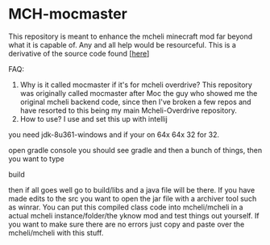 # MCH-mocmaster

This repository is meant to enhance the mcheli minecraft mod far beyond what it is capable of. Any and all help would be resourceful. This is a derivative of the source code found [[here](https://github.com/RagexPrince683/MCH-defaultmaster)] 





FAQ:
1. Why is it called mocmaster if it's for mcheli overdrive?
This repository was originally called mocmaster after Moc the guy who showed me the original mcheli backend code, since then I've broken a few repos and have resorted to this being my main Mcheli-Overdrive repository.
2. How to use?
I use and set this up with intellij

you need jdk-8u361-windows and if your on 64x 64x 32 for 32.

open gradle console you should see gradle and then a bunch of things, then you want to type

build

then if all goes well go to build/libs and a java file will be there. If you have made edits to the src you want to open the jar file with a archiver tool such as winrar. You can put this compiled class code into mcheli/mcheli in a actual mcheli instance/folder/the yknow mod and test things out yourself. If you want to make sure there are no errors just copy and paste over the mcheli/mcheli with this stuff.
   
